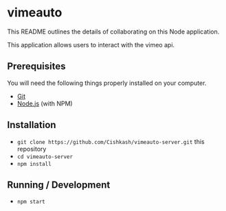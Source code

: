 # vimeauto

This README outlines the details of collaborating on this Node application.

This application allows users to interact with the vimeo api.

## Prerequisites

You will need the following things properly installed on your computer.

* [Git](https://git-scm.com/)
* [Node.js](https://nodejs.org/) (with NPM)

## Installation

* `git clone https://github.com/Cishkash/vimeauto-server.git` this repository
* `cd vimeauto-server`
* `npm install`

## Running / Development

* `npm start`
